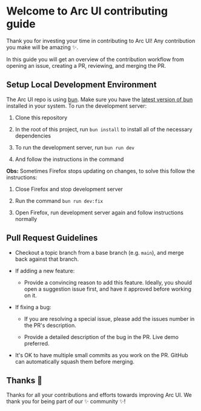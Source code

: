 # Welcome to Arc UI contributing guide

Thank you for investing your time in contributing to Arc UI! Any contribution you make will be amazing :sparkles:.

In this guide you will get an overview of the contribution workflow from opening an issue, creating a PR, reviewing, and merging the PR.

## Setup Local Development Environment

The Arc UI repo is using [bun](https://bun.sh). Make sure you have the [latest version of bun](https://github.com/oven-sh/bun/releases) installed in your system. To run the development server:

1. Clone this repository

2. In the root of this project, run `bun install` to install all of the necessary dependencies

3. To run the development server, run `bun run dev`

4. And follow the instructions in the command

**Obs:** Sometimes Firefox stops updating on changes, to solve this follow the instructions:

1. Close Firefox and stop development server

2. Run the command `bun run dev:fix`

3. Open Firefox, run development server again and follow instructions normally

## Pull Request Guidelines

- Checkout a topic branch from a base branch (e.g. `main`), and merge back against that branch.

- If adding a new feature:

  - Provide a convincing reason to add this feature. Ideally, you should open a suggestion issue first, and have it approved before working on it.

- If fixing a bug:

  - If you are resolving a special issue, please add the issues number in the PR's description.

  - Provide a detailed description of the bug in the PR. Live demo preferred.

- It's OK to have multiple small commits as you work on the PR. GitHub can automatically squash them before merging.

## Thanks :purple_heart:

Thanks for all your contributions and efforts towards improving Arc UI. We thank you for being part of our :sparkles: community :sparkles:!
